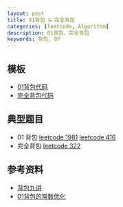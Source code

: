 ```yaml
---
layout: post
title: 01背包 & 完全背包
categories: [leetcode, Algorithm]
description: 01背包，完全背包
keywords: 背包, DP
---
```



## 模板
- [ 01背包代码 ](https://github.com/joeyzyz/leetcode-template/blob/main/dp/0-1-backpack.py)
- [ 完全背包代码 ](https://github.com/joeyzyz/leetcode-template/blob/main/dp/0-inf-backpack.py)


## 典型题目
- 01 背包
[leetcode 1981](https://leetcode-cn.com/problems/minimize-the-difference-between-target-and-chosen-elements/)
[leetcode 416](https://leetcode-cn.com/problems/partition-equal-subset-sum/)
- 完全背包
[leetcode 322](https://leetcode-cn.com/problems/coin-change/)


## 参考资料
- [ 背包九讲 ](https://raw.githubusercontent.com/tianyicui/pack/master/V2.pdf)
- [ 01背包的常数优化 ](https://edwardzcn.github.io/post/1590e320.html)

